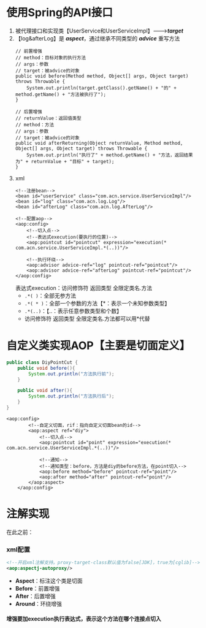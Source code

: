 # 使用Spring的API接口


1. 被代理接口和实现类【UserService和UserServiceImpl】--->**_target_**
2. 【log&afterLog】是 **_aspect_**，通过继承不同类型的 **_advice_** 重写方法
    ```
   // 前置增强
   // method：目标对象的执行方法
    // args：参数
    // target：被advice的对象
    public void before(Method method, Object[] args, Object target) throws Throwable {
        System.out.println(target.getClass().getName() + "的" + method.getName() + "方法被执行了");
    }
   
   // 后置增强
   // returnValue：返回值类型
   // method：方法
    // args：参数
    // target：被advice的对象
    public void afterReturning(Object returnValue, Method method, Object[] args, Object target) throws Throwable {
        System.out.println("执行了" + method.getName() + "方法，返回结果为" + returnValue + "目标" + target);
    }
    ```
3. xml
    ```
   <!--注册bean-->
    <bean id="userService" class="com.acn.service.UserServiceImpl"/>
    <bean id="log" class="com.acn.log.Log"/>
    <bean id="afterLog" class="com.acn.log.AfterLog"/>

    <!--配置aop-->
    <aop:config>
        <!--切入点-->
        <!--表达式execution(要执行的位置)-->
        <aop:pointcut id="pointcut" expression="execution(* com.acn.service.UserServiceImpl.*(..))"/>

        <!--执行环绕-->
        <aop:advisor advice-ref="log" pointcut-ref="pointcut"/>
        <aop:advisor advice-ref="afterLog" pointcut-ref="pointcut"/>
    </aop:config>
    ```
   表达式execution：访问修饰符 返回类型 全限定类名.方法
    - `.*( )`：全部无参方法
    - `.*( * )`：全部一个参数的方法【*：表示一个未知参数类型】
    - `.*(..)`：【..：表示任意参数类型和个数】
    - 访问修饰符 返回类型 全限定类名.方法都可以用*代替

# 自定义类实现AOP【主要是切面定义】
```java
public class DiyPointCut {
    public void before(){
        System.out.println("方法执行前");
    }

    public void after(){
        System.out.println("方法执行后");
    }
}
```


```
<aop:config>
        <!--自定义切面，rif：指向自定义切面bean的id-->
        <aop:aspect ref="diy">
            <!--切入点-->
            <aop:pointcut id="point" expression="execution(* com.acn.service.UserServiceImpl.*(..))"/>

            <!--通知-->
            <!--通知类型：before，方法是diy的before方法，在point切入-->
            <aop:before method="before" pointcut-ref="point"/>
            <aop:after method="after" pointcut-ref="point"/>
        </aop:aspect>
    </aop:config>
```

# 注解实现

在此之前：
### xml配置
```xml
<!--开启xml注解支持。proxy-target-class默认值为false[JDK]，true为[cglib]-->
<aop:aspectj-autoproxy/>
```

* **Aspect**：标注这个类是切面
* **Before**：前置增强
* **After**：后置增强
* **Around**：环绕增强

#### 增强要加execution执行表达式，表示这个方法在哪个连接点切入